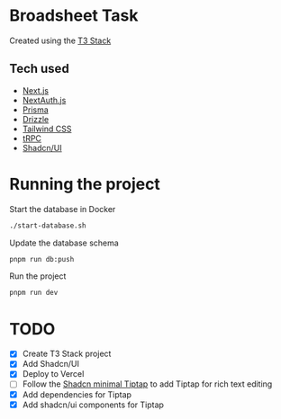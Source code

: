 # Broadsheet Task

Created using the [T3 Stack](https://create.t3.gg/)

## Tech used

- [Next.js](https://nextjs.org)
- [NextAuth.js](https://next-auth.js.org)
- [Prisma](https://prisma.io)
- [Drizzle](https://orm.drizzle.team)
- [Tailwind CSS](https://tailwindcss.com)
- [tRPC](https://trpc.io)
- [Shadcn/UI](https://ui.shadcn.com)

# Running the project

Start the database in Docker

```bash
./start-database.sh
```

Update the database schema

```bash
pnpm run db:push
```

Run the project

```bash
pnpm run dev
```

# TODO

- [x] Create T3 Stack project
- [x] Add Shadcn/UI
- [x] Deploy to Vercel
- [ ] Follow the [Shadcn minimal Tiptap](https://github.com/Aslam97/shadcn-minimal-tiptap) to add Tiptap for rich text editing
- [x] Add dependencies for Tiptap
- [x] Add shadcn/ui components for Tiptap
